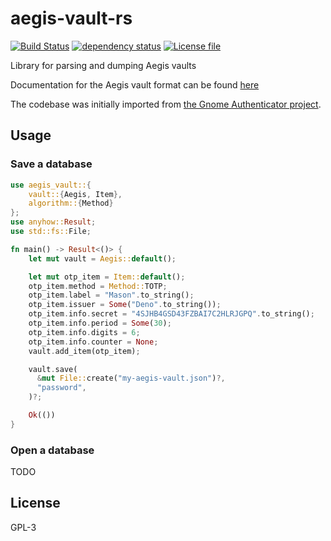 # aegis-vault-rs
[![Build Status](https://github.com/louib/aegis-vault-rs/actions/workflows/merge.yml/badge.svg?branch=main)](https://github.com/louib/aegis-vault-rs/actions/workflows/merge.yml)
[![dependency status](https://deps.rs/repo/github/louib/aegis-vault-rs/status.svg)](https://deps.rs/repo/github/louib/aegis-vault-rs)
[![License file](https://img.shields.io/github/license/louib/aegis-vault-rs)](https://github.com/louib/aegis-vault-rs/blob/main/LICENSE)

Library for parsing and dumping Aegis vaults

Documentation for the Aegis vault format can be found [here](https://github.com/beemdevelopment/Aegis/blob/master/docs/vault.md)

The codebase was initially imported from [the Gnome Authenticator project](https://gitlab.gnome.org/World/Authenticator/-/blob/03381747ecfd73cff50cda574e7bdbebab183ba8/src/backup/aegis.rs).

## Usage
### Save a database
```rust
use aegis_vault::{
    vault::{Aegis, Item},
    algorithm::{Method}
};
use anyhow::Result;
use std::fs::File;

fn main() -> Result<()> {
    let mut vault = Aegis::default();

    let mut otp_item = Item::default();
    otp_item.method = Method::TOTP;
    otp_item.label = "Mason".to_string();
    otp_item.issuer = Some("Deno".to_string());
    otp_item.info.secret = "4SJHB4GSD43FZBAI7C2HLRJGPQ".to_string();
    otp_item.info.period = Some(30);
    otp_item.info.digits = 6;
    otp_item.info.counter = None;
    vault.add_item(otp_item);

    vault.save(
      &mut File::create("my-aegis-vault.json")?,
      "password",
    )?;

    Ok(())
}
```
### Open a database
TODO

## License

GPL-3
